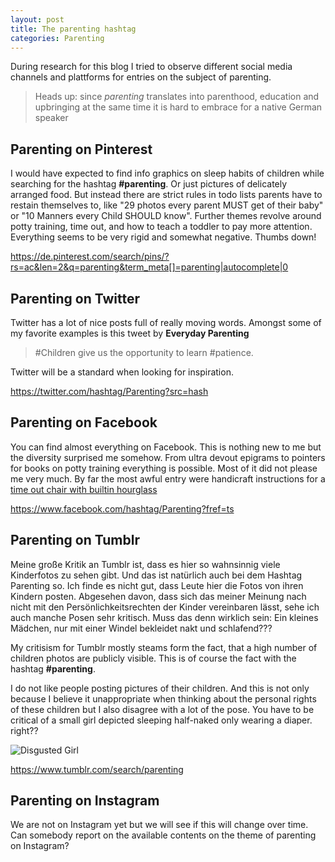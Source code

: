 ```yaml
---
layout: post
title: The parenting hashtag
categories: Parenting
---
```


During research for this blog I tried to observe different social media channels and plattforms for entries on the subject of parenting.

> Heads up: since *parenting* translates into parenthood, education and upbringing at the same time it is hard to embrace for a native German speaker

## Parenting on Pinterest

I would have expected to find info graphics on sleep habits of children while searching for the hashtag **#parenting**. Or just pictures of delicately arranged food. But instead there are strict rules in todo lists parents have to restain themselves to, like "29 photos every parent MUST get of their baby" or "10 Manners every Child SHOULD know". Further themes revolve around potty training, time out, and how to teach a toddler to pay more attention. Everything seems to be very rigid and somewhat negative. Thumbs down!

https://de.pinterest.com/search/pins/?rs=ac&len=2&q=parenting&term_meta[]=parenting|autocomplete|0

## Parenting on Twitter

Twitter has a lot of nice posts full of really moving words. Amongst some of my favorite examples is this tweet by **Everyday Parenting**

> \#Children give us the opportunity to learn \#patience.

Twitter will be a standard when looking for inspiration.

https://twitter.com/hashtag/Parenting?src=hash

## Parenting on Facebook

You can find almost everything on Facebook. This is nothing new to me but the diversity surprised me somehow. From ultra devout epigrams to pointers for books on potty training everything is possible. Most of it did not please me very much. By far the most awful entry were handicraft instructions for a [time out chair with builtin hourglass](https://www.facebook.com/TheWHOot1/photos/a.593976437312442.1073741828.106336549409769/896398203736929/?type=1&fref=nf "Time Out Chair")

https://www.facebook.com/hashtag/Parenting?fref=ts

## Parenting on Tumblr

Meine große Kritik an Tumblr ist, dass es hier so wahnsinnig viele Kinderfotos zu sehen gibt. Und das ist natürlich auch bei
dem Hashtag Parenting so. Ich finde es nicht gut, dass Leute hier die Fotos von ihren Kindern posten. Abgesehen davon, dass
sich das meiner Meinung nach nicht mit den Persönlichkeitsrechten der Kinder vereinbaren lässt, sehe ich auch manche Posen sehr
kritisch. Muss das denn wirklich sein: Ein kleines Mädchen, nur mit einer Windel bekleidet nakt und schlafend???

My critisism for Tumblr mostly steams form the fact, that a high number of children photos are publicly visible. This is of course the fact with the hashtag **\#parenting**.

I do not like people posting pictures of their children. And this is not only because I believe it unappropriate when thinking about the personal rights of these children but I also disagree with a lot of the pose. You have to be critical of a small girl depicted sleeping half-naked only wearing a diaper. right??

![Disgusted Girl](http://i.giphy.com/JrrG2S26HOuf6.gif)

https://www.tumblr.com/search/parenting

## Parenting on Instagram

We are not on Instagram yet but we will see if this will change over time. Can somebody report on the available contents on the theme of parenting on Instagram?
